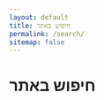 ```yaml
---
layout: default
title: חיפוש באתר
permalink: /search/
sitemap: false
---
```


<link href="/pagefind/pagefind-ui.css" rel="stylesheet">

<div class="search-page">
  <h1>חיפוש באתר</h1>
  <div id="search"></div>
</div>

<script src="/pagefind/pagefind-ui.js"></script>
<script>
    window.addEventListener('DOMContentLoaded', (event) => {
        const searchElement = document.querySelector("#search");
        if (window.PagefindUI && searchElement) {
            const pagefindInstance = new PagefindUI({
                element: "#search",
                showSubResults: true,
                lang: "he",
                translations: {
                    placeholder: "הקלד לחיפוש...",
                    search_title: "חיפוש",
                    filters_title: "מסננים",
                    clear_search: "נקה חיפוש",
                    load_more: "טען תוצאות נוספות",
                    search_results: "{{count}} תוצאות עבור \"{{query}}\"",
                    result_count: "{{count}} תוצאות"
                }
            });

            // --- התיקון הקריטי מתחיל כאן ---
            // 1. קרא את פרמטר החיפוש מכתובת ה-URL
            const urlParams = new URLSearchParams(window.location.search);
            const query = urlParams.get('q');

            // 2. אם קיים מונח חיפוש, הכנס אותו לתיבת החיפוש והפעל חיפוש
            if (query) {
                const searchInput = searchElement.querySelector('input');
                if (searchInput) {
                    searchInput.value = query;
                    // pagefindInstance.triggerSearch(query); // Pagefind אמור לעשות זאת אוטומטית, אך נשאיר למקרה הצורך
                }
            }
            // --- התיקון הקריטי מסתיים כאן ---


            searchElement.addEventListener('search:results', (e) => {
                const results = e.detail.results;
                const resultMap = new Map(results.map(res => [res.id, res]));
                const resultElements = searchElement.querySelectorAll('.pagefind-ui__result');
                
                resultElements.forEach(el => {
                    const resultId = el.dataset.pagefindResultId;
                    const resultData = resultMap.get(resultId);

                    if (resultData && resultData.meta && resultData.meta.image) {
                        const imageUrl = resultData.meta.image;
                        const title = resultData.meta.title;
                        
                        if (el.querySelector('.search-result-thumbnail')) return;

                        const imageBlock = document.createElement('div');
                        imageBlock.className = 'search-result-thumbnail';
                        imageBlock.innerHTML = `<a href="${resultData.url}"><img src="${imageUrl}" alt="${title}" loading="lazy"></a>`;
                        
                        const innerContent = el.querySelector('.pagefind-ui__result-inner');
                        if (innerContent) {
                            innerContent.prepend(imageBlock);
                            el.classList.add('has-thumbnail');
                        }
                    }
                });
            });

        } else {
            if(searchElement) {
                searchElement.innerHTML = "<p style='color: red;'>שגיאה: רכיב החיפוש (Pagefind) לא הצליח להיטען.</p>";
            }
        }
    });
</script>

<style>
.pagefind-ui__result.has-thumbnail .pagefind-ui__result-inner {
    display: flex;
    flex-direction: row-reverse;
    gap: 1.5rem;
    align-items: flex-start;
}
.search-result-thumbnail {
    flex-shrink: 0;
    width: 150px;
    height: 100px;
}
.search-result-thumbnail img {
    width: 100%;
    height: 100%;
    object-fit: cover;
    border-radius: var(--border-radius-small);
}
@media (max-width: 768px) {
    .pagefind-ui__result.has-thumbnail .pagefind-ui__result-inner {
        flex-direction: column;
        gap: 1rem;
    }
    .search-result-thumbnail {
        width: 100%;
        height: 180px;
    }
}
</style>